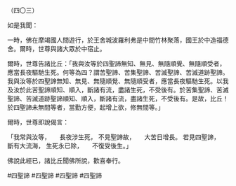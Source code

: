 （四〇三）

如是我聞：

一時，佛在摩竭國人間遊行，於王舍城波羅利弗是中間竹林聚落，國王於中造福德舍。爾時，世尊與諸大眾於中宿止。

爾時，世尊告諸比丘：「我與汝等於四聖諦無知、無見、無隨順覺、無隨順受者，應當長夜驅馳生死。何等為四？謂苦聖諦、苦集聖諦、苦滅聖諦、苦滅道跡聖諦。我與汝等於四聖諦無知、無見、無隨順覺、無隨順受者，應當長夜驅馳生死。以我及汝於此苦聖諦順知、順入，斷諸有流，盡諸生死，不受後有。於苦集聖諦、苦滅聖諦、苦滅道跡聖諦順知、順入，斷諸有流，盡諸生死，不受後有。是故，比丘！於四聖諦未無間等者，當勤方便，起增上欲，修無間等。」

爾時，世尊即說偈言：

「我常與汝等，　　長夜涉生死，
不見聖諦故，　　大苦日增長。
若見四聖諦，　　斷有大流海，
生死永已除，　　不復受後生。」

佛說此經已，諸比丘聞佛所說，歡喜奉行。





#四聖諦
#四聖諦
#四聖諦
#四聖諦

